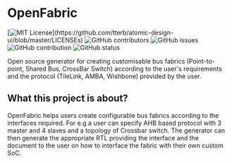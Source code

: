 # OpenFabric
[![MIT License](https://img.shields.io/apm/l/atomic-design-ui.svg?)](https://github.com/tterb/atomic-design-ui/blob/master/LICENSEs)
![GitHub contributors](https://img.shields.io/github/contributors/merledu/OpenFabric)
![GitHub issues](https://img.shields.io/github/issues/merledu/OpenFabric)
![GitHub contribution](https://img.shields.io/badge/contribution-open%20for%20everyone-blueviolet)
![GitHub status](https://img.shields.io/badge/status-initial%20stage-blue)

Open source generator for creating customisable bus fabrics (Point-to-point, Shared Bus, CrossBar Switch) according to the user's requirements and the protocol (TileLink, AMBA, Wishbone) provided by the user.

## What this project is about?
OpenFabric helps users create configurable bus fabrics according to the interfaces required. For e.g a user can specify AHB based protocol with 3 master and 4 slaves and a topology of Crossbar switch. The generator can then generate the appropriate RTL providing the interface and the document to the user on how to interface the fabric with their own custom SoC.


